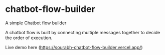 # chatbot-flow-builder
A simple Chatbot flow builder

A chatbot flow is built by connecting multiple messages together to decide the order of execution. 

Live demo here (https://sourabh-chatbot-flow-builder.vercel.app/)
